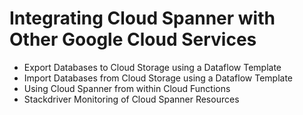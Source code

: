# Integrating Cloud Spanner with Other Google Cloud Services
* Export Databases to Cloud Storage using a Dataflow Template
* Import Databases from Cloud Storage using a Dataflow Template
* Using Cloud Spanner from within Cloud Functions
* Stackdriver Monitoring of Cloud Spanner Resources
